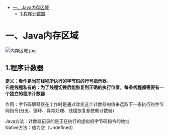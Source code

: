    * [一、Java内存区域](#一java内存区域)
      * [1.程序计数器](#1程序计数器)
# 一、Java内存区域
![内存区域.jpg](https://i.loli.net/2020/03/19/zjDaYsHcyKZBvkO.jpg)

## 1.程序计数器
**定义：看作是当前线程所执行的字节码的行号指示器。**  
**它是线程私有的：为了线程切换后能恢复到正确的执行位置，每条线程都需要有一个独立的程序计数器**

作用：字节码解释器在工作时是通过改变这个计数器的值来选取下一条执行的字节码指令(分支、循环、异常处理、线程恢复都依赖计数器)

Java方法：计数器记录的是正在执行的虚拟机字节码指令的地址  
Native方法：值为空（Undefined）